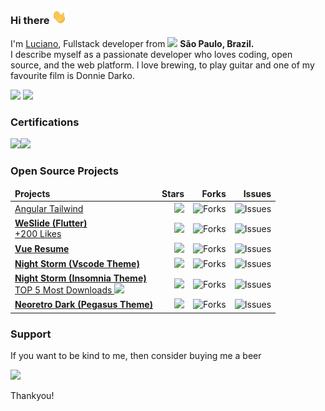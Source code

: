 <!--<img align="right" alt="My avatar from figma - www.figma.com" height="150" src="https://i.imgur.com/Z6uSuhb.png">-->

### Hi there <img src="/hi.gif" width="24"> 
<p>I'm <a href="https://lanno.dev">Luciano</a>, Fullstack developer from <img src="https://cdn-icons-png.flaticon.com/512/197/197386.png" width="13"/> <b>São Paulo, Brazil. </b><br>
I describe myself as a passionate developer who loves coding, open source, and the web platform. I love brewing, to play guitar and one of my favourite film is Donnie Darko.</p>

<a href="https://www.linkedin.com/in/lucianowork"><img height= "24" src= "https://img.shields.io/badge/LinkedIn-0e76a8"></a>
<a href="mailto:me@lanno.dev"><img height= "24" src= "https://img.shields.io/badge/Email-8A2BE2"></a>

<h3>Certifications</h3>

<p>
    <a href="https://www.credly.com/badges/a3fe204c-6975-4559-93e6-caa036615cba"><img width="80" src="https://images.credly.com/size/340x340/images/024d0122-724d-4c5a-bd83-cfe3c4b7a073/image.png"/></a><a href="https://learn.microsoft.com/pt-br/users/lanno/credentials/fdf885dfbeedde47?ref=https%3A%2F%2Fwww.linkedin.com%2F"><img width="80" src="https://learn.microsoft.com/pt-br/media/learn/certification/badges/microsoft-certified-fundamentals-badge.svg"/></a>
</p>


<h3>Open Source Projects</h3>
<table>
  <thead align="center">
    <tr border: none;>
      <td align="left"><b>Projects</b></td>
      <td align="right"><b>Stars</b></td>
      <td align="right"><b>Forks</b></td>
      <td align="right"><b>Issues</b></td>
    </tr>
  </thead>
  <tbody>
      <tr>
      <td>
        <a href="https://github.com/lannodev/angular-tailwind">
          Angular Tailwind
        </a>
      </td>
      <td align="right">
        <img src="https://img.shields.io/github/stars/lannodev/angular-tailwind?style=flat-square&labelColor=343b41&colorB=7c3aed">
      </td>
      <td align="right">
        <img alt="Forks" src="https://img.shields.io/github/forks/lannodev/angular-tailwind?style=flat-square&labelColor=343b41&colorB=22c55e"/>
      </td>
      <td align="right">
        <img alt="Issues" src="https://img.shields.io/github/issues/lannodev/angular-tailwind?style=flat-square&labelColor=343b41&colorB=e11d48"/>
      </td>
    </tr>
    <tr>
      <td>
        <a href="https://github.com/lannodev/we_slide">
          <b>WeSlide (Flutter)</b>
        </a><br>
        <a href="https://pub.dev/packages/we_slide">
          +200 Likes
        </a>
      </td>
      <td align="right">
        <img src="https://img.shields.io/github/stars/lannodev/we_slide?style=flat-square&labelColor=343b41&colorB=7c3aed">
      </td>
      <td align="right">
        <img alt="Forks" src="https://img.shields.io/github/forks/lannodev/we_slide?style=flat-square&labelColor=343b41&colorB=22c55e"/>
      </td>
      <td align="right">
        <img alt="Issues" src="https://img.shields.io/github/issues/lannodev/we_slide?style=flat-square&labelColor=343b41&colorB=e11d48"/>
      </td>
    </tr>
      <tr>
      <td>
        <a href="https://github.com/lannodev/vue-resume">
          <b>Vue Resume</b>
        </a>
      </td>
      <td align="right">
        <img src="https://img.shields.io/github/stars/lannodev/vue-resume?style=flat-square&labelColor=343b41&colorB=7c3aed">
      </td>
      <td align="right">
        <img alt="Forks" src="https://img.shields.io/github/forks/lannodev/vue-resume?style=flat-square&labelColor=343b41&colorB=22c55e"/>
      </td>
      <td align="right">
        <img alt="Issues" src="https://img.shields.io/github/issues/lannodev/vue-resume?style=flat-square&labelColor=343b41&colorB=e11d48"/>
      </td>
    </tr>
    <tr>
      <td>
        <a href="https://github.com/lannodev/night-storm-theme">
          <b>Night Storm (Vscode Theme)</b>
        </a>
      </td>
      <td align="right">
        <img src="https://img.shields.io/github/stars/lannodev/night-storm-theme?style=flat-square&labelColor=343b41&colorB=7c3aed">
      </td>
      <td align="right">
        <img alt="Forks" src="https://img.shields.io/github/forks/lannodev/night-storm-theme?style=flat-square&labelColor=343b41&colorB=22c55e"/>
      </td>
      <td align="right">
        <img alt="Issues" src="https://img.shields.io/github/issues/lannodev/night-storm-theme?style=flat-square&labelColor=343b41&colorB=e11d48"/>
      </td>
    </tr>
    <tr>
      <td>
        <a href="https://github.com/lannodev/insomnia-plugin-theme-night-storm">
          <b>Night Storm (Insomnia Theme)</b>
        </a><br>
        <a href="https://insomnia.rest/plugins">
            TOP 5 Most Downloads 
            <img src="https://cdn-icons-png.flaticon.com/512/610/610333.png" width="20"/>
        </a>
      </td>
      <td align="right">
        <img src="https://img.shields.io/github/stars/lannodev/insomnia-plugin-theme-night-storm?style=flat-square&labelColor=343b41&colorB=7c3aed">
      </td>
      <td align="right">
        <img alt="Forks" src="https://img.shields.io/github/forks/lannodev/insomnia-plugin-theme-night-storm?style=flat-square&labelColor=343b41&colorB=22c55e"/>
      </td>
      <td align="right">
        <img alt="Issues" src="https://img.shields.io/github/issues/lannodev/insomnia-plugin-theme-night-storm?style=flat-square&labelColor=343b41&colorB=e11d48"/>
      </td>
    </tr>
    <tr>
      <td>
        <a href="https://github.com/lannodev/neoretro">
          <b>Neoretro Dark (Pegasus Theme)</b>
        </a>
      </td>
      <td align="right">
        <img src="https://img.shields.io/github/stars/lannodev/neoretro?style=flat-square&labelColor=343b41&colorB=7c3aed">
      </td>
      <td align="right">
        <img alt="Forks" src="https://img.shields.io/github/forks/lannodev/neoretro?style=flat-square&labelColor=343b41&colorB=22c55e"/>
      </td>
      <td align="right">
        <img alt="Issues" src="https://img.shields.io/github/issues/lannodev/neoretro?style=flat-square&labelColor=343b41&colorB=e11d48"/>
      </td>
    </tr>
  </tbody>
</table>

<h3>Support</h3>

If you want to be kind to me, then consider buying me a beer 

<a href="https://www.buymeacoffee.com/lanno"><img src="https://img.buymeacoffee.com/button-api/?text=Buy me a beer&emoji=🍺&slug=lanno&button_colour=545454&font_colour=ffffff&font_family=Poppins&outline_colour=ffffff&coffee_colour=FFDD00" /></a>

Thankyou!
